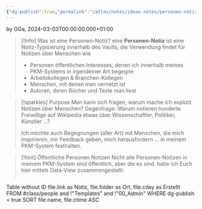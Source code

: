 ```yaml
---
{"dg-publish":true,"permalink":"/atlas/notes/ideas-notes/personen-notizen-public/","tags":["class/admin","class/index"],"noteIcon":""}
---
```


by GGa, 2024-03-03T00:00:00.000+01:00  

> [!Info] Was ist eine Personen-Notiz?
> eine **Personen-Notiz** ist eine Notiz-Typisierung innerhalb des Vaults, die Verwendung findet für Notizen über Menschen wie
> - Personen öffentlichen Interesses, denen ich innerhalb meines PKM-Systems in irgendeiner Art begegne
> - Arbeitskollegen & Branchen-Kollegen
> - Menschen, mit denen man vernetzt ist
> - Autoren, deren Bücher und Texte man liest

> [!sparkles] Purpose
> Man kann sich fragen, warum mache ich explizit Notizen über Menschen? 
> Gegenfrage: Warum notieren hunderte Freiwillige auf Wikipedia etwas über Wissenschaftler, Politiker, Künstler ...?
> 
> Ich möchte auch Begegnungen (aller Art) mit Menschen, die mich inspirieren, mir Feedback geben, mich herausfordern ... in meinem PKM-System festhalten.
> 

> [!hint] Öffentliche Personen Notizen
> Nicht alle Personen-Notizen in meinem PKM-System sind öffentlich, aber die es sind. habe ich Euch hier mittels Data-View zusammengestellt:
>  
> ```dataview
Table without ID
  file.link as Notiz,
  file.folder as Ort,
  file.cday as Erstellt
FROM #class/people  and !"Templates" and !"00_Admin"
WHERE dg-publish = true
SORT file.name, file.ctime ASC
